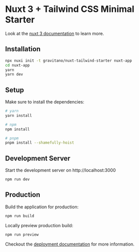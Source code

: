 # Nuxt 3 + Tailwind CSS Minimal Starter

Look at the [nuxt 3 documentation](https://v3.nuxtjs.org) to learn more.

## Installation

```bash
npx nuxi init -t gravitano/nuxt-tailwind-starter nuxt-app
cd nuxt-app
yarn
yarn dev
```

## Setup

Make sure to install the dependencies:

```bash
# yarn
yarn install

# npm
npm install

# pnpm
pnpm install --shamefully-hoist
```

## Development Server

Start the development server on http://localhost:3000

```bash
npm run dev
```

## Production

Build the application for production:

```bash
npm run build
```

Locally preview production build:

```bash
npm run preview
```

Checkout the [deployment documentation](https://v3.nuxtjs.org/guide/deploy/presets) for more information.
